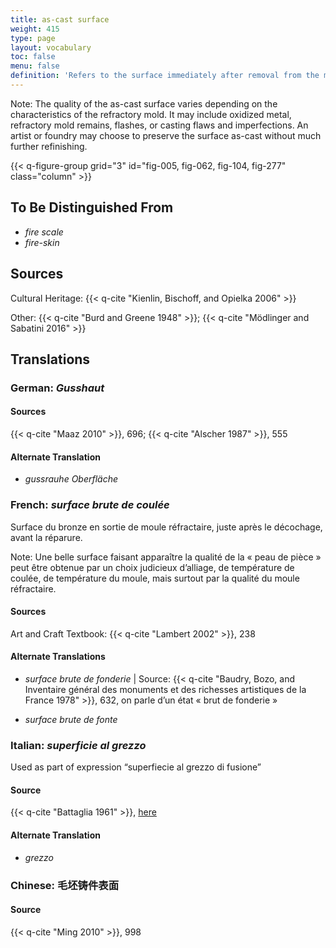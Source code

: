```yaml
---
title: as-cast surface
weight: 415
type: page
layout: vocabulary
toc: false
menu: false
definition: 'Refers to the surface immediately after removal from the mold, before fettling and chasing.'
---
```


<div class="backmatter">

Note: The quality of the as-cast surface varies depending on the characteristics of the refractory mold. It may include oxidized metal, refractory mold remains, flashes, or casting flaws and imperfections. An artist or foundry may choose to preserve the surface as-cast without much further refinishing.

</div>

{{< q-figure-group grid="3" id="fig-005, fig-062, fig-104, fig-277" class="column" >}}

## To Be Distinguished From

- *fire scale*
- *fire-skin*

## Sources

Cultural Heritage: {{< q-cite "Kienlin, Bischoff, and Opielka 2006" >}}

Other: {{< q-cite "Burd and Greene 1948" >}}; {{< q-cite "Mödlinger and Sabatini 2016" >}}

## Translations

<div class="accordion">

### **German**: *Gusshaut*

#### Sources

{{< q-cite "Maaz 2010" >}}, 696; {{< q-cite "Alscher 1987" >}}, 555

#### Alternate Translation

- *gussrauhe Oberfläche*

### **French**: *surface brute de coulée*

Surface du bronze en sortie de moule réfractaire, juste après le décochage, avant la réparure.

<div class="backmatter">

Note: Une belle surface faisant apparaître la qualité de la « peau de pièce » peut être obtenue par un choix judicieux d’alliage, de température de coulée, de température du moule, mais surtout par la qualité du moule réfractaire.

</div>

#### Sources

Art and Craft Textbook: {{< q-cite "Lambert 2002" >}}, 238

#### Alternate Translations

- *surface brute de fonderie* | Source: {{< q-cite "Baudry, Bozo, and Inventaire général des monuments et des richesses artistiques de la France 1978" >}}, 632, on parle d’un état « brut de fonderie »

- *surface brute de fonte*

### **Italian**: *superficie al grezzo*

Used as part of expression “superfiecie al grezzo di fusione”

#### Source

{{< q-cite "Battaglia 1961" >}}, [here](http://www.gdli.it/pdf_viewer/Scripts/pdf.js/web/viewer.asp?file=/PDF/GDLI07/GDLI_07_ocr_46.pdf&parola=grezzoni)

#### Alternate Translation

- *grezzo*

### **Chinese**: 毛坯铸件表面

#### Source

{{< q-cite "Ming 2010" >}}, 998

</div>
